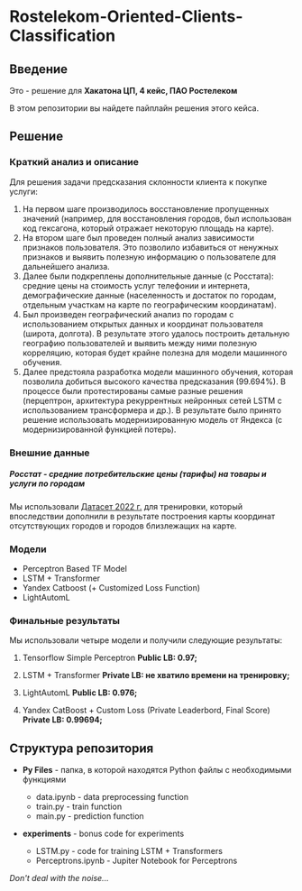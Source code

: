 # Rostelekom-Oriented-Clients-Classification

## Введение
Это - решение для **Хакатона ЦП, 4 кейс, ПАО Ростелеком**

В этом репозитории вы найдете пайплайн решения этого кейса.


## Решение

### Краткий анализ и описание
Для решения задачи предсказания склонности клиента к покупке услуги:
1. На первом шаге производилось восстановление пропущенных значений (например, для восстановления городов, был использован код гексагона, который отражает некоторую площадь на карте).
2. На втором шаге был проведен полный анализ зависимости признаков пользователя. Это позволило избавиться от ненужных признаков и выявить полезную информацию о пользователе для дальнейшего анализа.
3. Далее были подкреплены дополнительные данные (с Росстата): средние цены на стоимость услуг телефонии и интернета, демографические данные (населенность и достаток по городам, отдельным участкам на карте по географическим координатам).
4. Был произведен географический анализ по городам с использованием открытых данных и координат пользователя (широта, долгота). В результате этого удалось построить детальную географию пользователей и выявить между ними полезную корреляцию, которая будет крайне полезна для модели машинного обучения.
5. Далее предстояла разработка модели машинного обучения, которая позволила добиться высокого качества предсказания (99.694%). В процессе были протестированы самые разные решения (перцептрон, архитектура рекуррентных нейронных сетей LSTM c использованием трансформера и др.). В результате было принято решение использовать модернизированную модель от Яндекса (с модернизированной функцией потерь).

### Внешние данные
##### Росстат - средние потребительские цены (тарифы) на товары и услуги по городам
Мы использовали [Датасет 2022 г.](https://showdata.gks.ru/report/274392/) для тренировки, который впоследствии дополнили в результате построения карты координат отсутствующих городов и городов близлежащих на карте. 


### Модели
- Perceptron Based TF Model
- LSTM + Transformer
- Yandex Catboost (+ Customized Loss Function)
- LightAutomL


### Финальные результаты
Мы использовали четыре модели и получили следующие результаты:

1) Tensorflow Simple Perceptron
**Public LB: 0.97;**

2) LSTM + Transformer
**Private LB: не хватило времени на тренировку;**

3) LightAutomL
**Public LB: 0.976;**

4) Yandex CatBoost + Custom Loss (Private Leaderbord, Final Score)
**Private LB: 0.99694;**


## Структура репозитория
- **Py Files** - папка, в которой находятся Python файлы с необходимыми функциями
  - data.ipynb - data preprocessing function
  - train.py - train function
  - main.py - prediction function

- **experiments** - bonus code for experiments
  - LSTM.py - code for training LSTM + Transformers
  - Perceptrons.ipynb - Jupiter Notebook for Perceptrons


*Don't deal with the noise...*